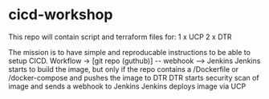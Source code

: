 # cicd-workshop

This repo will contain script and terraform files for:
1 x UCP
2 x DTR

The mission is to have simple and reproducable instructions to be able to setup CICD.
Workflow
<git push> -> [git repo (guthub)] -- webhook --> Jenkins
Jenkins starts to build the image, but only if the repo contains a /Dockerfile or /docker-compose and pushes the image to DTR
DTR starts security scan of image and sends a webhook to Jenkins
Jenkins deploys image via UCP

